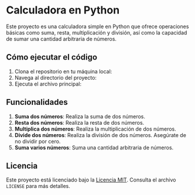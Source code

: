 # Calculadora en Python

Este proyecto es una calculadora simple en Python que ofrece operaciones básicas como suma, resta, multiplicación y división, así como la capacidad de sumar una cantidad arbitraria de números.

## Cómo ejecutar el código

1. Clona el repositorio en tu máquina local:
2. Navega al directorio del proyecto:
3. Ejecuta el archivo principal:


## Funcionalidades

1. **Suma dos números**: Realiza la suma de dos números.
2. **Resta dos números**: Realiza la resta de dos números.
3. **Multiplica dos números**: Realiza la multiplicación de dos números.
4. **Divide dos números**: Realiza la división de dos números. Asegúrate de no dividir por cero.
5. **Suma varios números**: Suma una cantidad arbitraria de números.

## Licencia

Este proyecto está licenciado bajo la [Licencia MIT](https://opensource.org/licenses/MIT). Consulta el archivo `LICENSE` para más detalles.




